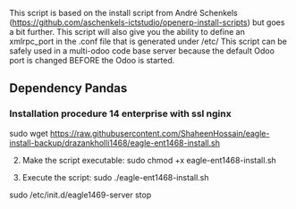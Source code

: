 This script is based on the install script from André Schenkels (https://github.com/aschenkels-ictstudio/openerp-install-scripts)
but goes a bit further. This script will also give you the ability to define an xmlrpc_port in the .conf file that is generated under /etc/
This script can be safely used in a multi-odoo code base server because the default Odoo port is changed BEFORE the Odoo is started.


<h2>Dependency Pandas </h2>

<h3>Installation procedure 14 enterprise with ssl nginx</h3>


sudo wget https://raw.githubusercontent.com/ShaheenHossain/eagle-install-backup/drazankholli1468/eagle-ent1468-install.sh

2. Make the script executable:
sudo chmod +x eagle-ent1468-install.sh

3. Execute the script:
sudo ./eagle-ent1468-install.sh



sudo /etc/init.d/eagle1469-server stop


```
